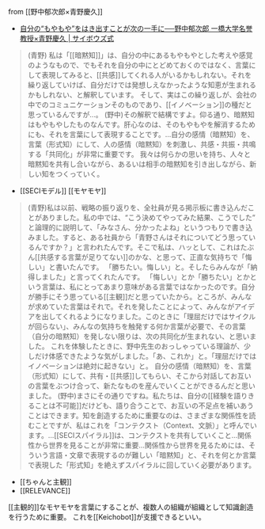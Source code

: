 
from [[野中郁次郎×青野慶久]]
- [自分の“もやもや”をはき出すことが次の一手に──野中郁次郎 一橋大学名誉教授×青野慶久 | サイボウズ式](https://cybozushiki.cybozu.co.jp/?p=1422)

> (青野) 私は「[[暗黙知]]」は、自分の中にあるもやもやとした考えや感覚のようなもので、でもそれを自分の中にとどめておくのではなく、言葉にして表現してみると、[[共感]]してくれる人がいるかもしれない。それを繰り返していけば、自分だけでは発想しえなかったような知恵が生まれるかもしれない、と解釈しています。
>  そして、実はこの繰り返しが、会社の中でのコミュニケーションそのものであり、[[イノベーション]]の種だと思っているんですが…。
> (野中)その解釈で結構ですよ。仰る通り、暗黙知はもやもやしたものなんです。肝心なのは、そのもやもやを解消するためにも、それを言葉にして表現することです。...自分の感情（暗黙知）を、言葉（形式知）にして、人の感情（暗黙知）を刺激し、共感・共振・共鳴する「共同化」が非常に重要です。 我々は何らかの思いを持ち、人々と暗黙知を共有し合いながら、あるいは相手の暗黙知を引き出しながら、新しい知をつくっていく。
- [[SECIモデル]] [[モヤモヤ]]

> (青野)私は以前、戦略の振り返りを、全社員が見る掲示板に書き込んだことがありました。私の中では、“こう決めてやってみた結果、こうでした” と論理的に説明して、「みなさん、分かったよね」というつもりで書き込みました。すると、ある社員から「青野さんはそれについてどう思っているんですか？」と言われたんです。そこで私は、ハッとして、これはたぶん[[共感する言葉が足りてない]]のかな、と思って、正直な気持ちで「悔しい」と書いたんです。 「勝ちたい。悔しい」と。そしたらみんなが「納得しました」と言ってくれたんです。 「悔しい」とか「勝ちたい」とかという言葉は、私にとってあまり意味がある言葉ではなかったのです。自分が勝手にそう思っている[[主観]]だと思っていたから。ところが、みんなが求めていた言葉はそれで。それを発したことによって、みんながアイデアを出してくれるようになりました。このときに「理屈だけではサイクルが回らない」、みんなの気持ちを触発する何か言葉が必要で、その言葉（自分の暗黙知）を発しない限りは、次の共同化が生まれない、と思いました。 これを体験したときに、野中先生のおっしゃっている理論が、少しだけ体感できたような気がしました。「あ、これか」と。「理屈だけではイノベーションは絶対に起きない」と。 自分の感情（暗黙知）を、言葉（形式知）にして、共有・[[共感]]してもらい、そこから対話してお互いの言葉をぶつけ合って、新たなものを産んでいくことができるんだと思いました。
> (野中)まさにその通りですね。私たちは、自分の[[経験を語りきることは不可能]]だけども、語り合うことで、お互いの不足点を補いあうことはできます。知を創造するために重要なのは、さまざまな関係性を読むことですが、私はこれを「コンテクスト（Context、文脈）」と呼んでいます。...[[SECIスパイラル]]は、コンテクストを共有していくこと...関係性から世界を見ることが非常に重要...関係性から世界を見るためには、そういう言語・文章で表現するのが難しい「暗黙知」と、それを何とか言葉で表現した「形式知」を絶えずスパイラルに回していく必要があります。
- [[ちゃんと主観]]
- [[RELEVANCE]]

[[主観的]]なモヤモヤを言葉にすることが、複数人の組織が組織として知識創造を行うために重要。
これを[[Keichobot]]が支援できるといい。
